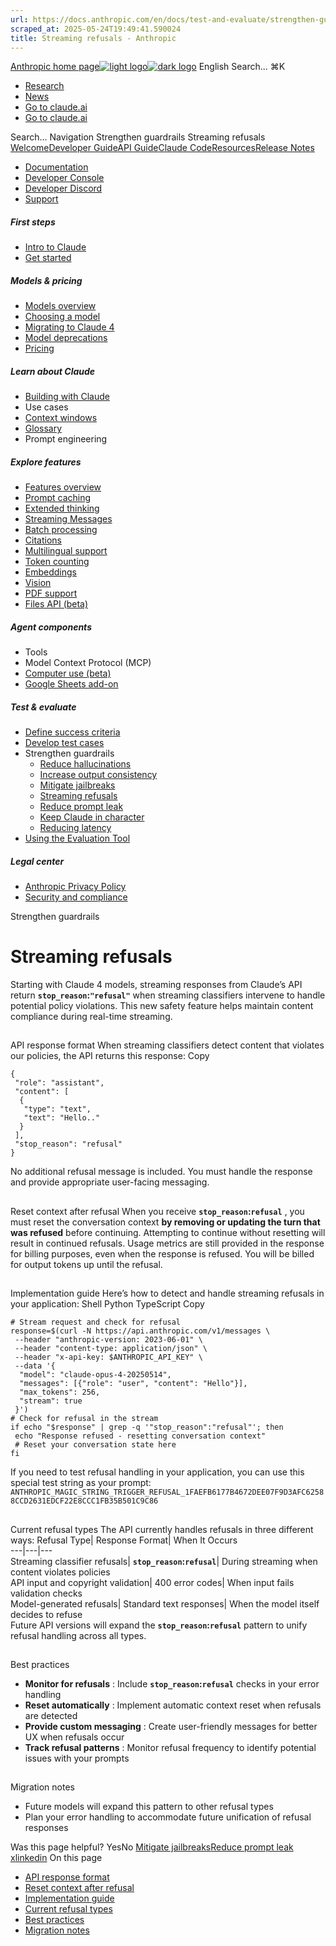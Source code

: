 ```yaml
---
url: https://docs.anthropic.com/en/docs/test-and-evaluate/strengthen-guardrails/handle-streaming-refusals
scraped_at: 2025-05-24T19:49:41.590024
title: Streaming refusals - Anthropic
---
```


[Anthropic home page![light logo](https://mintlify.s3.us-west-1.amazonaws.com/anthropic/logo/light.svg)![dark logo](https://mintlify.s3.us-west-1.amazonaws.com/anthropic/logo/dark.svg)](https://docs.anthropic.com/)
English
Search...
⌘K
  * [Research](https://www.anthropic.com/research)
  * [News](https://www.anthropic.com/news)
  * [Go to claude.ai](https://claude.ai/)
  * [Go to claude.ai](https://claude.ai/)


Search...
Navigation
Strengthen guardrails
Streaming refusals
[Welcome](https://docs.anthropic.com/en/home)[Developer Guide](https://docs.anthropic.com/en/docs/welcome)[API Guide](https://docs.anthropic.com/en/api/overview)[Claude Code](https://docs.anthropic.com/en/docs/claude-code/overview)[Resources](https://docs.anthropic.com/en/resources/overview)[Release Notes](https://docs.anthropic.com/en/release-notes/overview)
* [Documentation](https://docs.anthropic.com/en/home)
* [Developer Console](https://console.anthropic.com/)
* [Developer Discord](https://www.anthropic.com/discord)
* [Support](https://support.anthropic.com/)
##### First steps
  * [Intro to Claude](https://docs.anthropic.com/en/docs/welcome)
  * [Get started](https://docs.anthropic.com/en/docs/get-started)


##### Models & pricing
  * [Models overview](https://docs.anthropic.com/en/docs/about-claude/models/overview)
  * [Choosing a model](https://docs.anthropic.com/en/docs/about-claude/models/choosing-a-model)
  * [Migrating to Claude 4](https://docs.anthropic.com/en/docs/about-claude/models/migrating-to-claude-4)
  * [Model deprecations](https://docs.anthropic.com/en/docs/about-claude/model-deprecations)
  * [Pricing](https://docs.anthropic.com/en/docs/about-claude/pricing)


##### Learn about Claude
  * [Building with Claude](https://docs.anthropic.com/en/docs/overview)
  * Use cases
  * [Context windows](https://docs.anthropic.com/en/docs/build-with-claude/context-windows)
  * [Glossary](https://docs.anthropic.com/en/docs/about-claude/glossary)
  * Prompt engineering


##### Explore features
  * [Features overview](https://docs.anthropic.com/en/docs/build-with-claude/overview)
  * [Prompt caching](https://docs.anthropic.com/en/docs/build-with-claude/prompt-caching)
  * [Extended thinking](https://docs.anthropic.com/en/docs/build-with-claude/extended-thinking)
  * [Streaming Messages](https://docs.anthropic.com/en/docs/build-with-claude/streaming)
  * [Batch processing](https://docs.anthropic.com/en/docs/build-with-claude/batch-processing)
  * [Citations](https://docs.anthropic.com/en/docs/build-with-claude/citations)
  * [Multilingual support](https://docs.anthropic.com/en/docs/build-with-claude/multilingual-support)
  * [Token counting](https://docs.anthropic.com/en/docs/build-with-claude/token-counting)
  * [Embeddings](https://docs.anthropic.com/en/docs/build-with-claude/embeddings)
  * [Vision](https://docs.anthropic.com/en/docs/build-with-claude/vision)
  * [PDF support](https://docs.anthropic.com/en/docs/build-with-claude/pdf-support)
  * [Files API (beta)](https://docs.anthropic.com/en/docs/build-with-claude/files)


##### Agent components
  * Tools
  * Model Context Protocol (MCP)
  * [Computer use (beta)](https://docs.anthropic.com/en/docs/agents-and-tools/computer-use)
  * [Google Sheets add-on](https://docs.anthropic.com/en/docs/agents-and-tools/claude-for-sheets)


##### Test & evaluate
  * [Define success criteria](https://docs.anthropic.com/en/docs/test-and-evaluate/define-success)
  * [Develop test cases](https://docs.anthropic.com/en/docs/test-and-evaluate/develop-tests)
  * Strengthen guardrails
    * [Reduce hallucinations](https://docs.anthropic.com/en/docs/test-and-evaluate/strengthen-guardrails/reduce-hallucinations)
    * [Increase output consistency](https://docs.anthropic.com/en/docs/test-and-evaluate/strengthen-guardrails/increase-consistency)
    * [Mitigate jailbreaks](https://docs.anthropic.com/en/docs/test-and-evaluate/strengthen-guardrails/mitigate-jailbreaks)
    * [Streaming refusals](https://docs.anthropic.com/en/docs/test-and-evaluate/strengthen-guardrails/handle-streaming-refusals)
    * [Reduce prompt leak](https://docs.anthropic.com/en/docs/test-and-evaluate/strengthen-guardrails/reduce-prompt-leak)
    * [Keep Claude in character](https://docs.anthropic.com/en/docs/test-and-evaluate/strengthen-guardrails/keep-claude-in-character)
    * [Reducing latency](https://docs.anthropic.com/en/docs/test-and-evaluate/strengthen-guardrails/reduce-latency)
  * [Using the Evaluation Tool](https://docs.anthropic.com/en/docs/test-and-evaluate/eval-tool)


##### Legal center
  * [Anthropic Privacy Policy](https://www.anthropic.com/legal/privacy)
  * [Security and compliance](https://trust.anthropic.com/)


Strengthen guardrails
# Streaming refusals
Starting with Claude 4 models, streaming responses from Claude’s API return **`stop_reason`:`"refusal"`** when streaming classifiers intervene to handle potential policy violations. This new safety feature helps maintain content compliance during real-time streaming.
## 
[​](https://docs.anthropic.com/en/docs/test-and-evaluate/strengthen-guardrails/handle-streaming-refusals#api-response-format)
API response format
When streaming classifiers detect content that violates our policies, the API returns this response:
Copy
```
{
 "role": "assistant",
 "content": [
  {
   "type": "text",
   "text": "Hello.."
  }
 ],
 "stop_reason": "refusal"
}

```

No additional refusal message is included. You must handle the response and provide appropriate user-facing messaging.
## 
[​](https://docs.anthropic.com/en/docs/test-and-evaluate/strengthen-guardrails/handle-streaming-refusals#reset-context-after-refusal)
Reset context after refusal
When you receive **`stop_reason`:`refusal`** , you must reset the conversation context **by removing or updating the turn that was refused** before continuing. Attempting to continue without resetting will result in continued refusals.
Usage metrics are still provided in the response for billing purposes, even when the response is refused.
You will be billed for output tokens up until the refusal.
## 
[​](https://docs.anthropic.com/en/docs/test-and-evaluate/strengthen-guardrails/handle-streaming-refusals#implementation-guide)
Implementation guide
Here’s how to detect and handle streaming refusals in your application:
Shell
Python
TypeScript
Copy
```
# Stream request and check for refusal
response=$(curl -N https://api.anthropic.com/v1/messages \
 --header "anthropic-version: 2023-06-01" \
 --header "content-type: application/json" \
 --header "x-api-key: $ANTHROPIC_API_KEY" \
 --data '{
  "model": "claude-opus-4-20250514",
  "messages": [{"role": "user", "content": "Hello"}],
  "max_tokens": 256,
  "stream": true
 }')
# Check for refusal in the stream
if echo "$response" | grep -q '"stop_reason":"refusal"'; then
 echo "Response refused - resetting conversation context"
 # Reset your conversation state here
fi

```

If you need to test refusal handling in your application, you can use this special test string as your prompt: `ANTHROPIC_MAGIC_STRING_TRIGGER_REFUSAL_1FAEFB6177B4672DEE07F9D3AFC62588CCD2631EDCF22E8CCC1FB35B501C9C86`
## 
[​](https://docs.anthropic.com/en/docs/test-and-evaluate/strengthen-guardrails/handle-streaming-refusals#current-refusal-types)
Current refusal types
The API currently handles refusals in three different ways:
Refusal Type| Response Format| When It Occurs  
---|---|---  
Streaming classifier refusals| **`stop_reason`:`refusal`**|  During streaming when content violates policies  
API input and copyright validation| 400 error codes| When input fails validation checks  
Model-generated refusals| Standard text responses| When the model itself decides to refuse  
Future API versions will expand the **`stop_reason`:`refusal`** pattern to unify refusal handling across all types.
## 
[​](https://docs.anthropic.com/en/docs/test-and-evaluate/strengthen-guardrails/handle-streaming-refusals#best-practices)
Best practices
  * **Monitor for refusals** : Include **`stop_reason`:`refusal`** checks in your error handling
  * **Reset automatically** : Implement automatic context reset when refusals are detected
  * **Provide custom messaging** : Create user-friendly messages for better UX when refusals occur
  * **Track refusal patterns** : Monitor refusal frequency to identify potential issues with your prompts


## 
[​](https://docs.anthropic.com/en/docs/test-and-evaluate/strengthen-guardrails/handle-streaming-refusals#migration-notes)
Migration notes
  * Future models will expand this pattern to other refusal types
  * Plan your error handling to accommodate future unification of refusal responses


Was this page helpful?
YesNo
[Mitigate jailbreaks](https://docs.anthropic.com/en/docs/test-and-evaluate/strengthen-guardrails/mitigate-jailbreaks)[Reduce prompt leak](https://docs.anthropic.com/en/docs/test-and-evaluate/strengthen-guardrails/reduce-prompt-leak)
[x](https://x.com/AnthropicAI)[linkedin](https://www.linkedin.com/company/anthropicresearch)
On this page
  * [API response format](https://docs.anthropic.com/en/docs/test-and-evaluate/strengthen-guardrails/handle-streaming-refusals#api-response-format)
  * [Reset context after refusal](https://docs.anthropic.com/en/docs/test-and-evaluate/strengthen-guardrails/handle-streaming-refusals#reset-context-after-refusal)
  * [Implementation guide](https://docs.anthropic.com/en/docs/test-and-evaluate/strengthen-guardrails/handle-streaming-refusals#implementation-guide)
  * [Current refusal types](https://docs.anthropic.com/en/docs/test-and-evaluate/strengthen-guardrails/handle-streaming-refusals#current-refusal-types)
  * [Best practices](https://docs.anthropic.com/en/docs/test-and-evaluate/strengthen-guardrails/handle-streaming-refusals#best-practices)
  * [Migration notes](https://docs.anthropic.com/en/docs/test-and-evaluate/strengthen-guardrails/handle-streaming-refusals#migration-notes)



